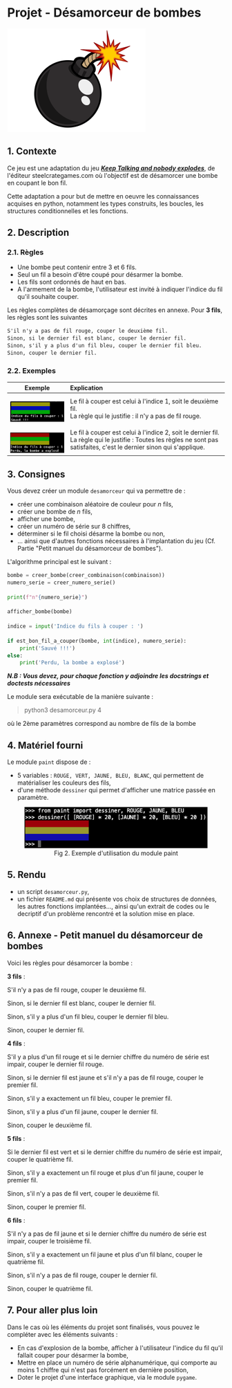# Projet - Désamorceur de bombes

![bombe](./assets/bomb.png)

## 1. Contexte

Ce jeu est une adaptation du jeu ___[Keep Talking and nobody explodes](https://keeptalkinggame.com/)___, de l'éditeur steelcrategames.com où l'objectif est de désamorcer une bombe en coupant le bon fil.

Cette adaptation a pour but de mettre en oeuvre les connaissances acquises en python, notamment les types construits, les boucles, les structures conditionnelles et les fonctions.

## 2. Description

### 2.1. Règles

- Une bombe peut contenir entre 3 et 6 fils.
- Seul un fil a besoin d'être coupé pour désarmer la bombe.
- Les fils sont ordonnés de haut en bas.
- A l'armement de la bombe, l'utilisateur est invité à indiquer l'indice du fil qu'il souhaite couper.

Les règles complètes de désamorçage sont décrites en annexe. Pour __3 fils__, les règles sont les suivantes

```txt
S'il n'y a pas de fil rouge, couper le deuxième fil.
Sinon, si le dernier fil est blanc, couper le dernier fil.
Sinon, s'il y a plus d'un fil bleu, couper le dernier fil bleu.
Sinon, couper le dernier fil.
```

### 2.2. Exemples

| Exemple | Explication |
| :--: | :-- |
| ![](./assets/exemple_1.png) | Le fil à couper est celui à l'indice 1, soit le deuxième fil.<br />La règle qui le justifie : il n'y a pas de fil rouge. |
| ![](./assets/exemple_2.png) | Le fil à couper est celui à l'indice 2, soit le dernier fil.<br />La règle qui le justifie : Toutes les règles ne sont pas satisfaites, c'est le dernier sinon qui s'applique. |

## 3. Consignes

Vous devez créer un module `desamorceur` qui va permettre de :

- créer une combinaison aléatoire de couleur pour $`n`$ fils,
- créer une bombe de $`n`$ fils,
- afficher une bombe,
- créer un numéro de série sur 8 chiffres,
- déterminer si le fil choisi désarme la bombe ou non,
- ... ainsi que d'autres fonctions nécessaires à l'implantation du jeu (Cf. Partie "Petit manuel du désamorceur de bombes").

L'algorithme principal est le suivant :
```python
bombe = creer_bombe(creer_combinaison(combinaison))
numero_serie = creer_numero_serie()

print(f"n°{numero_serie}")

afficher_bombe(bombe)

indice = input('Indice du fils à couper : ')

if est_bon_fil_a_couper(bombe, int(indice), numero_serie):
	print('Sauvé !!!')
else:
	print('Perdu, la bombe a explosé')
```
***N.B : Vous devez, pour chaque fonction y adjoindre les docstrings et doctests nécessaires***

Le module sera exécutable de la manière suivante :

> python3 desamorceur.py 4

où le 2ème paramètres correspond au nombre de fils de la bombe

## 4. Matériel fourni

Le module `paint` dispose de :

- 5 variables : `ROUGE, VERT, JAUNE, BLEU, BLANC`, qui permettent de matérialiser les couleurs des fils,
- d'une méthode `dessiner` qui permet d'afficher une matrice passée en paramètre.

<figure>
  <center><img src='./assets/utilisation_paint.png'/></center>
  <figcaption style='text-align:center;'>Fig 2. Exemple d'utilisation du module paint</figcaption>
</figure>

## 5. Rendu

- un script `desamorceur.py`,
- un fichier `README.md` qui présente vos choix de structures de données, les autres fonctions implantées..., ainsi qu'un extrait de codes ou le decriptif d'un problème rencontré et la solution mise en place.

## 6. Annexe - Petit manuel du désamorceur de bombes

Voici les règles pour désamorcer la bombe :

__3 fils__ :

S'il n'y a pas de fil rouge, couper le deuxième fil.

Sinon, si le dernier fil est blanc, couper le dernier fil.

Sinon, s'il y a plus d'un fil bleu, couper le dernier fil bleu.

Sinon, couper le dernier fil.

__4 fils__ :

S'il y a plus d'un fil rouge et si le dernier chiffre du numéro de série est impair, couper le dernier fil rouge.

Sinon, si le dernier fil est jaune et s'il n'y a pas de fil rouge, couper le premier fil.

Sinon, s'il y a exactement un fil bleu, couper le premier fil.

Sinon, s'il y a plus d'un fil jaune, couper le dernier fil.

Sinon, couper le deuxième fil.

__5 fils__ :

Si le dernier fil est vert et si le dernier chiffre du numéro de série est impair, couper le quatrième fil.

Sinon, s'il y a exactement un fil rouge et plus d'un fil jaune, couper le premier fil.

Sinon, s'il n'y a pas de fil vert, couper le deuxième fil.

Sinon, couper le premier fil.

__6 fils__ :

S'il n'y a pas de fil jaune et si le dernier chiffre du numéro de série est impair, couper le troisième fil.

Sinon, s'il y a exactement un fil jaune et plus d'un fil blanc, couper le quatrième fil.

Sinon, s'il n'y a pas de fil rouge, couper le dernier fil.

Sinon, couper le quatrième fil.

## 7. Pour aller plus loin

Dans le cas où les éléments du projet sont finalisés, vous pouvez le compléter avec les éléments suivants :
- En cas d'explosion de la bombe, afficher à l'utilisateur l'indice du fil qu'il fallait couper pour désarmer la bombe,
- Mettre en place un numéro de série alphanumérique, qui comporte au moins 1 chiffre qui n'est pas forcément en dernière position,
- Doter le projet d'une interface graphique, via le module `pygame`.
